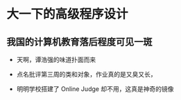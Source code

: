 # 大一下的高级程序设计

我国的计算机教育落后程度可见一斑
-----

- 天啊，谭浩强的味道扑面而来

- 点名批评第三周的类和对象，作业真的是又臭又长，

- 明明学校搭建了 Online Judge 却不用，这真是神奇的镜像